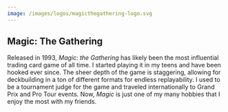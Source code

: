 ```yaml
---
image: /images/logos/magicthegathering-logo.svg
---
```


## Magic: The Gathering

Released in 1993, *Magic: the Gathering* has likely been the most influential trading card game of all time. I started playing it in my teens and have been hooked ever since. The sheer depth of the game is staggering, allowing for deckbuilding in a ton of different formats for endless replayability. I used to be a tournament judge for the game and traveled internationally to Grand Prix and Pro Tour events. Now, *Magic* is just one of my many hobbies that I enjoy the most with my friends.